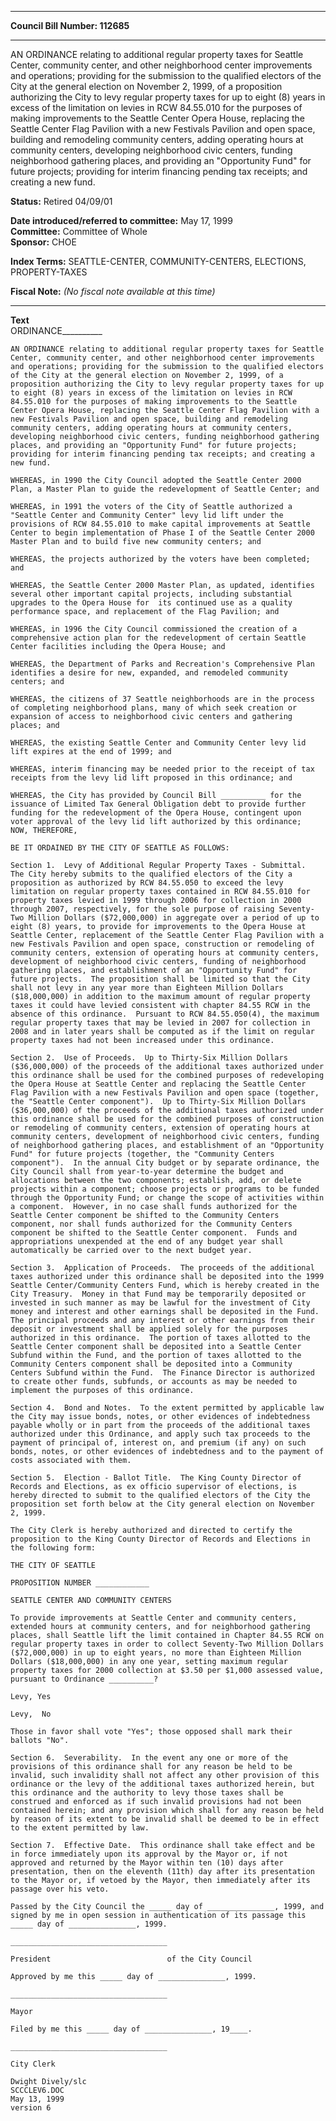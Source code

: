 * * * * *  
  
**Council Bill Number: [](#h0)[](#h2)112685**  
  
* * * * *  
  
AN ORDINANCE relating to additional regular property taxes for Seattle Center, community center, and other neighborhood center improvements and operations; providing for the submission to the qualified electors of the City at the general election on November 2, 1999, of a proposition authorizing the City to levy regular property taxes for up to eight (8) years in excess of the limitation on levies in RCW 84.55.010 for the purposes of making improvements to the Seattle Center Opera House, replacing the Seattle Center Flag Pavilion with a new Festivals Pavilion and open space, building and remodeling community centers, adding operating hours at community centers, developing neighborhood civic centers, funding neighborhood gathering places, and providing an "Opportunity Fund" for future projects; providing for interim financing pending tax receipts; and creating a new fund.  
  
**Status:** Retired 04/09/01   
  
**Date introduced/referred to committee:** May 17, 1999   
**Committee:** Committee of Whole   
**Sponsor:** CHOE   
  
**Index Terms:** SEATTLE-CENTER, COMMUNITY-CENTERS, ELECTIONS, PROPERTY-TAXES  
  
**Fiscal Note:** *(No fiscal note available at this time)*  
  
* * * * *  
  
**Text**  
    ORDINANCE__________  
  
    AN ORDINANCE relating to additional regular property taxes for Seattle  
    Center, community center, and other neighborhood center improvements  
    and operations; providing for the submission to the qualified electors  
    of the City at the general election on November 2, 1999, of a  
    proposition authorizing the City to levy regular property taxes for up  
    to eight (8) years in excess of the limitation on levies in RCW  
    84.55.010 for the purposes of making improvements to the Seattle  
    Center Opera House, replacing the Seattle Center Flag Pavilion with a  
    new Festivals Pavilion and open space, building and remodeling  
    community centers, adding operating hours at community centers,  
    developing neighborhood civic centers, funding neighborhood gathering  
    places, and providing an "Opportunity Fund" for future projects;  
    providing for interim financing pending tax receipts; and creating a  
    new fund.  
  
    WHEREAS, in 1990 the City Council adopted the Seattle Center 2000  
    Plan, a Master Plan to guide the redevelopment of Seattle Center; and  
  
    WHEREAS, in 1991 the voters of the City of Seattle authorized a  
    "Seattle Center and Community Center" levy lid lift under the  
    provisions of RCW 84.55.010 to make capital improvements at Seattle  
    Center to begin implementation of Phase I of the Seattle Center 2000  
    Master Plan and to build five new community centers; and  
  
    WHEREAS, the projects authorized by the voters have been completed;  
    and  
  
    WHEREAS, the Seattle Center 2000 Master Plan, as updated, identifies  
    several other important capital projects, including substantial  
    upgrades to the Opera House for  its continued use as a quality  
    performance space, and replacement of the Flag Pavilion; and  
  
    WHEREAS, in 1996 the City Council commissioned the creation of a  
    comprehensive action plan for the redevelopment of certain Seattle  
    Center facilities including the Opera House; and  
  
    WHEREAS, the Department of Parks and Recreation's Comprehensive Plan  
    identifies a desire for new, expanded, and remodeled community  
    centers; and  
  
    WHEREAS, the citizens of 37 Seattle neighborhoods are in the process  
    of completing neighborhood plans, many of which seek creation or  
    expansion of access to neighborhood civic centers and gathering  
    places; and  
  
    WHEREAS, the existing Seattle Center and Community Center levy lid  
    lift expires at the end of 1999; and  
  
    WHEREAS, interim financing may be needed prior to the receipt of tax  
    receipts from the levy lid lift proposed in this ordinance; and  
  
    WHEREAS, the City has provided by Council Bill __________ for the  
    issuance of Limited Tax General Obligation debt to provide further  
    funding for the redevelopment of the Opera House, contingent upon  
    voter approval of the levy lid lift authorized by this ordinance;  
    NOW, THEREFORE,  
  
    BE IT ORDAINED BY THE CITY OF SEATTLE AS FOLLOWS:  
  
    Section 1.  Levy of Additional Regular Property Taxes - Submittal.  
    The City hereby submits to the qualified electors of the City a  
    proposition as authorized by RCW 84.55.050 to exceed the levy  
    limitation on regular property taxes contained in RCW 84.55.010 for  
    property taxes levied in 1999 through 2006 for collection in 2000  
    through 2007, respectively, for the sole purpose of raising Seventy-  
    Two Million Dollars ($72,000,000) in aggregate over a period of up to  
    eight (8) years, to provide for improvements to the Opera House at  
    Seattle Center, replacement of the Seattle Center Flag Pavilion with a  
    new Festivals Pavilion and open space, construction or remodeling of  
    community centers, extension of operating hours at community centers,  
    development of neighborhood civic centers, funding of neighborhood  
    gathering places, and establishment of an "Opportunity Fund" for  
    future projects.  The proposition shall be limited so that the City  
    shall not levy in any year more than Eighteen Million Dollars  
    ($18,000,000) in addition to the maximum amount of regular property  
    taxes it could have levied consistent with chapter 84.55 RCW in the  
    absence of this ordinance.  Pursuant to RCW 84.55.050(4), the maximum  
    regular property taxes that may be levied in 2007 for collection in  
    2008 and in later years shall be computed as if the limit on regular  
    property taxes had not been increased under this ordinance.  
  
    Section 2.  Use of Proceeds.  Up to Thirty-Six Million Dollars  
    ($36,000,000) of the proceeds of the additional taxes authorized under  
    this ordinance shall be used for the combined purposes of redeveloping  
    the Opera House at Seattle Center and replacing the Seattle Center  
    Flag Pavilion with a new Festivals Pavilion and open space (together,  
    the "Seattle Center component").  Up to Thirty-Six Million Dollars  
    ($36,000,000) of the proceeds of the additional taxes authorized under  
    this ordinance shall be used for the combined purposes of construction  
    or remodeling of community centers, extension of operating hours at  
    community centers, development of neighborhood civic centers, funding  
    of neighborhood gathering places, and establishment of an "Opportunity  
    Fund" for future projects (together, the "Community Centers  
    component").  In the annual City budget or by separate ordinance, the  
    City Council shall from year-to-year determine the budget and  
    allocations between the two components; establish, add, or delete  
    projects within a component; choose projects or programs to be funded  
    through the Opportunity Fund; or change the scope of activities within  
    a component.  However, in no case shall funds authorized for the  
    Seattle Center component be shifted to the Community Centers  
    component, nor shall funds authorized for the Community Centers  
    component be shifted to the Seattle Center component.  Funds and  
    appropriations unexpended at the end of any budget year shall  
    automatically be carried over to the next budget year.  
  
    Section 3.  Application of Proceeds.  The proceeds of the additional  
    taxes authorized under this ordinance shall be deposited into the 1999  
    Seattle Center/Community Centers Fund, which is hereby created in the  
    City Treasury.  Money in that Fund may be temporarily deposited or  
    invested in such manner as may be lawful for the investment of City  
    money and interest and other earnings shall be deposited in the Fund.  
    The principal proceeds and any interest or other earnings from their  
    deposit or investment shall be applied solely for the purposes  
    authorized in this ordinance.  The portion of taxes allotted to the  
    Seattle Center component shall be deposited into a Seattle Center  
    Subfund within the Fund, and the portion of taxes allotted to the  
    Community Centers component shall be deposited into a Community  
    Centers Subfund within the Fund.  The Finance Director is authorized  
    to create other funds, subfunds, or accounts as may be needed to  
    implement the purposes of this ordinance.  
  
    Section 4.  Bond and Notes.  To the extent permitted by applicable law  
    the City may issue bonds, notes, or other evidences of indebtedness  
    payable wholly or in part from the proceeds of the additional taxes  
    authorized under this Ordinance, and apply such tax proceeds to the  
    payment of principal of, interest on, and premium (if any) on such  
    bonds, notes, or other evidences of indebtedness and to the payment of  
    costs associated with them.  
  
    Section 5.  Election - Ballot Title.  The King County Director of  
    Records and Elections, as ex officio supervisor of elections, is  
    hereby directed to submit to the qualified electors of the City the  
    proposition set forth below at the City general election on November  
    2, 1999.  
  
    The City Clerk is hereby authorized and directed to certify the  
    proposition to the King County Director of Records and Elections in  
    the following form:  
  
    THE CITY OF SEATTLE  
  
    PROPOSITION NUMBER ____________  
  
    SEATTLE CENTER AND COMMUNITY CENTERS  
  
    To provide improvements at Seattle Center and community centers,  
    extended hours at community centers, and for neighborhood gathering  
    places, shall Seattle lift the limit contained in Chapter 84.55 RCW on  
    regular property taxes in order to collect Seventy-Two Million Dollars  
    ($72,000,000) in up to eight years, no more than Eighteen Million  
    Dollars ($18,000,000) in any one year, setting maximum regular  
    property taxes for 2000 collection at $3.50 per $1,000 assessed value,  
    pursuant to Ordinance __________?  
  
    Levy, Yes  
  
    Levy,  No  
  
    Those in favor shall vote "Yes"; those opposed shall mark their  
    ballots "No".  
  
    Section 6.  Severability.  In the event any one or more of the  
    provisions of this ordinance shall for any reason be held to be  
    invalid, such invalidity shall not affect any other provision of this  
    ordinance or the levy of the additional taxes authorized herein, but  
    this ordinance and the authority to levy those taxes shall be  
    construed and enforced as if such invalid provisions had not been  
    contained herein; and any provision which shall for any reason be held  
    by reason of its extent to be invalid shall be deemed to be in effect  
    to the extent permitted by law.  
  
    Section 7.  Effective Date.  This ordinance shall take effect and be  
    in force immediately upon its approval by the Mayor or, if not  
    approved and returned by the Mayor within ten (10) days after  
    presentation, then on the eleventh (11th) day after its presentation  
    to the Mayor or, if vetoed by the Mayor, then immediately after its  
    passage over his veto.  
  
    Passed by the City Council the _____ day of _______________, 1999, and  
    signed by me in open session in authentication of its passage this  
    _____ day of _______________, 1999.  
  
    ___________________________________  
  
    President                          of the City Council  
  
    Approved by me this _____ day of _______________, 1999.  
  
    ___________________________________  
  
    Mayor  
  
    Filed by me this _____ day of _______________, 19____.  
  
    ___________________________________  
  
    City Clerk  
  
    Dwight Dively/slc  
    SCCCLEV6.DOC  
    May 13, 1999  
    version 6  
